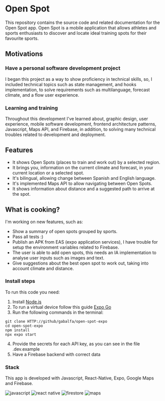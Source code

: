 # Open Spot
This repository contains the source code and related documentation for the Open Spot app.
Open Spot is a mobile application that allows athletes and sports enthusiasts to discover and locate ideal training spots for their favourite sports. 

## Motivations
### Have a personal software development project
I began this project as a way to show proficiency in technical skills, so, I included technical topics such as state management, and hooks implementation, to solve requirements such as multilanguage, forecast climate, and a flow user experience.
### Learning and training
Throughout this development I've learned about, graphic design, user experience, mobile software development, frontend architecture patterns, Javascript, Maps API, and Firebase, in addition, to solving many technical troubles related to development and deployment.

## Features
- It shows Open Spots (places to train and work out) by a selected region. 
- It brings you, information on the current climate and forecast, in your current location or a selected spot.
- It's bilingual, allowing change between Spanish and English language.
- It's implemented Maps API to allow navigating between Open Spots.
- It shows information about distance and a suggested path to arrive at the spot.

## What is cooking?
I'm working on new features, such as:
- Show a summary of open spots grouped by sports.
- Pass all tests :)
- Publish an APK from EAS (expo application services), I have trouble for setup the environment variables related to Firebase.
- The user is able to add open spots, this needs an IA implementation to analyse user inputs such as images and text.
- Give suggestions about the best open spot to work out, taking into account climate and distance.

### Install steps
To run this code you need:
1. Install [Node.js](https://nodejs.org/en)
2. To run a virtual device follow this guide [Expo Go](https://docs.expo.dev/get-started/expo-go/)
3. Run the following commands in the terminal:
```
git clone HTTP://github/gabalfa/open-spot-expo
cd open-spot-expo
npm install
npx expo start
```
4. Provide the secrets for each API key, as you can see in the file .dev.example
5. Have a Firebase backend with correct data

### Stack
This app is developed with Javascript, React-Native, Expo, Google Maps and Firebase.

![javascript](https://img.icons8.com/color/48/javascript--v1.png)
![react native](https://img.icons8.com/nolan/64/react-native.png)
![firestore](https://img.icons8.com/color/48/firebase.png)
![maps](https://img.icons8.com/color/48/google-maps-new.png)
